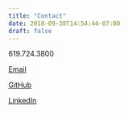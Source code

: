 ```yaml
---
title: "Contact"
date: 2018-09-30T14:54:44-07:00
draft: false
---
```


619.724.3800

[Email](mailto:ericransomkramer@gmail.com)

[GitHub](https://github.com/erickramer)

[LinkedIn](https://www.linkedin.com/in/eric-kramer-3755a328/)
